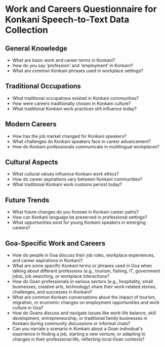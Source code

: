 # Work and Careers Questionnaire for Konkani Speech-to-Text Data Collection

## General Knowledge
- What are basic work and career terms in Konkani?
- How do you say 'profession' and 'employment' in Konkani?
- What are common Konkani phrases used in workplace settings?

## Traditional Occupations
- What traditional occupations existed in Konkani communities?
- How were careers traditionally chosen in Konkani culture?
- What traditional Konkani work practices still influence today?

## Modern Careers
- How has the job market changed for Konkani speakers?
- What challenges do Konkani speakers face in career advancement?
- How do Konkani professionals communicate in multilingual workplaces?

## Cultural Aspects
- What cultural values influence Konkani work ethics?
- How do career aspirations vary between Konkani communities?
- What traditional Konkani work customs persist today?

## Future Trends
- What future changes do you foresee in Konkani career paths?
- How can Konkani language be preserved in professional settings?
- What opportunities exist for young Konkani speakers in emerging careers?

## Goa-Specific Work and Careers
- How do people in Goa discuss their job roles, workplace experiences, and career aspirations in Konkani?
- What are some specific Konkani terms or phrases used in Goa when talking about different professions (e.g., tourism, fishing, IT, government jobs), job searching, or workplace interactions?
- How do Goan professionals in various sectors (e.g., hospitality, small businesses, creative arts, technology) share their work-related stories, challenges, and successes in Konkani?
- What are common Konkani conversations about the impact of tourism, migration, or economic changes on employment opportunities and work culture in Goa?
- How do Goans discuss and navigate issues like work-life balance, skill development, entrepreneurship, or traditional family businesses in Konkani during community discussions or informal chats?
- Can you narrate a scenario in Konkani about a Goan individual's experience in finding a job, starting a new venture, or adapting to changes in their professional life, reflecting local Goan contexts?
